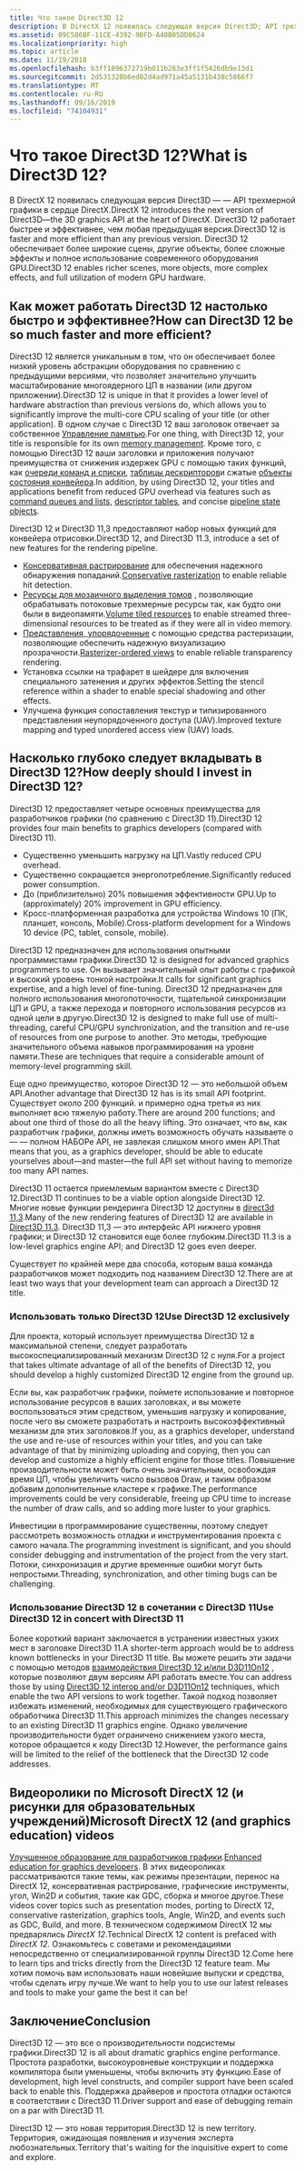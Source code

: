 ```yaml
---
title: Что такое Direct3D 12
description: В DirectX 12 появилась следующая версия Direct3D; API трехмерной графики в сердце DirectX.
ms.assetid: 09C586BF-11CE-4392-9BFD-A40B05DD0624
ms.localizationpriority: high
ms.topic: article
ms.date: 11/19/2018
ms.openlocfilehash: b3ff1896372719b011b283e3ff1f5426db9e13d1
ms.sourcegitcommit: 2d531328b6ed82d4ad971a45a5131b430c5866f7
ms.translationtype: MT
ms.contentlocale: ru-RU
ms.lasthandoff: 09/16/2019
ms.locfileid: "74104931"
---
```

# <a name="what-is-direct3d-12"></a><span data-ttu-id="3b6eb-103">Что такое Direct3D 12?</span><span class="sxs-lookup"><span data-stu-id="3b6eb-103">What is Direct3D 12?</span></span>

<span data-ttu-id="3b6eb-104">В DirectX 12 появилась следующая версия Direct3D &mdash; — API трехмерной графики в сердце DirectX.</span><span class="sxs-lookup"><span data-stu-id="3b6eb-104">DirectX 12 introduces the next version of Direct3D&mdash;the 3D graphics API at the heart of DirectX.</span></span> <span data-ttu-id="3b6eb-105">Direct3D 12 работает быстрее и эффективнее, чем любая предыдущая версия.</span><span class="sxs-lookup"><span data-stu-id="3b6eb-105">Direct3D 12 is faster and more efficient than any previous version.</span></span> <span data-ttu-id="3b6eb-106">Direct3D 12 обеспечивает более широкие сцены, другие объекты, более сложные эффекты и полное использование современного оборудования GPU.</span><span class="sxs-lookup"><span data-stu-id="3b6eb-106">Direct3D 12 enables richer scenes, more objects, more complex effects, and full utilization of modern GPU hardware.</span></span>

## <a name="how-can-direct3d-12-be-so-much-faster-and-more-efficient"></a><span data-ttu-id="3b6eb-107">Как может работать Direct3D 12 настолько быстро и эффективнее?</span><span class="sxs-lookup"><span data-stu-id="3b6eb-107">How can Direct3D 12 be so much faster and more efficient?</span></span>

<span data-ttu-id="3b6eb-108">Direct3D 12 является уникальным в том, что он обеспечивает более низкий уровень абстракции оборудования по сравнению с предыдущими версиями, что позволяет значительно улучшить масштабирование многоядерного ЦП в названии (или другом приложении).</span><span class="sxs-lookup"><span data-stu-id="3b6eb-108">Direct3D 12 is unique in that it provides a lower level of hardware abstraction than previous versions do, which allows you to significantly improve the multi-core CPU scaling of your title (or other application).</span></span> <span data-ttu-id="3b6eb-109">В одном случае с Direct3D 12 ваш заголовок отвечает за собственное [Управление памятью](memory-management.md).</span><span class="sxs-lookup"><span data-stu-id="3b6eb-109">For one thing, with Direct3D 12, your title is responsible for its own [memory management](memory-management.md).</span></span> <span data-ttu-id="3b6eb-110">Кроме того, с помощью Direct3D 12 ваши заголовки и приложения получают преимущества от снижения издержек GPU с помощью таких функций, как [очереди команд и списки](command-queues-and-command-lists.md), [таблицы дескрипторов](descriptor-tables.md)и сжатые [объекты состояния конвейера](managing-graphics-pipeline-state-in-direct3d-12.md).</span><span class="sxs-lookup"><span data-stu-id="3b6eb-110">In addition, by using Direct3D 12, your titles and applications benefit from reduced GPU overhead via features such as [command queues and lists](command-queues-and-command-lists.md), [descriptor tables](descriptor-tables.md), and concise [pipeline state objects](managing-graphics-pipeline-state-in-direct3d-12.md).</span></span>

<span data-ttu-id="3b6eb-111">Direct3D 12 и Direct3D 11,3 предоставляют набор новых функций для конвейера отрисовки.</span><span class="sxs-lookup"><span data-stu-id="3b6eb-111">Direct3D 12, and Direct3D 11.3, introduce a set of new features for the rendering pipeline.</span></span>

- <span data-ttu-id="3b6eb-112">[Консервативная растрирование](../direct3d11/conservative-rasterization.md) для обеспечения надежного обнаружения попаданий.</span><span class="sxs-lookup"><span data-stu-id="3b6eb-112">[Conservative rasterization](../direct3d11/conservative-rasterization.md) to enable reliable hit detection.</span></span>
- <span data-ttu-id="3b6eb-113">[Ресурсы для мозаичного выделения томов](../direct3d11/volume-tiled-resources.md) , позволяющие обрабатывать потоковые трехмерные ресурсы так, как будто они были в видеопамяти.</span><span class="sxs-lookup"><span data-stu-id="3b6eb-113">[Volume tiled resources](../direct3d11/volume-tiled-resources.md) to enable streamed three-dimensional resources to be treated as if they were all in video memory.</span></span>
- <span data-ttu-id="3b6eb-114">[Представления, упорядоченные](../direct3d11/volume-tiled-resources.md) с помощью средства растеризации, позволяющие обеспечить надежную визуализацию прозрачности.</span><span class="sxs-lookup"><span data-stu-id="3b6eb-114">[Rasterizer-ordered views](../direct3d11/volume-tiled-resources.md) to enable reliable transparency rendering.</span></span>
- <span data-ttu-id="3b6eb-115">Установка ссылки на трафарет в шейдере для включения специального затенения и других эффектов.</span><span class="sxs-lookup"><span data-stu-id="3b6eb-115">Setting the stencil reference within a shader to enable special shadowing and other effects.</span></span>
- <span data-ttu-id="3b6eb-116">Улучшена функция сопоставления текстур и типизированного представления неупорядоченного доступа (UAV).</span><span class="sxs-lookup"><span data-stu-id="3b6eb-116">Improved texture mapping and typed unordered access view (UAV) loads.</span></span>

## <a name="how-deeply-should-i-invest-in-direct3d-12"></a><span data-ttu-id="3b6eb-117">Насколько глубоко следует вкладывать в Direct3D 12?</span><span class="sxs-lookup"><span data-stu-id="3b6eb-117">How deeply should I invest in Direct3D 12?</span></span>

<span data-ttu-id="3b6eb-118">Direct3D 12 предоставляет четыре основных преимущества для разработчиков графики (по сравнению с Direct3D 11).</span><span class="sxs-lookup"><span data-stu-id="3b6eb-118">Direct3D 12 provides four main benefits to graphics developers (compared with Direct3D 11).</span></span>

- <span data-ttu-id="3b6eb-119">Существенно уменьшить нагрузку на ЦП.</span><span class="sxs-lookup"><span data-stu-id="3b6eb-119">Vastly reduced CPU overhead.</span></span>
- <span data-ttu-id="3b6eb-120">Существенно сокращается энергопотребление.</span><span class="sxs-lookup"><span data-stu-id="3b6eb-120">Significantly reduced power consumption.</span></span>
- <span data-ttu-id="3b6eb-121">До (приблизительно) 20% повышения эффективности GPU.</span><span class="sxs-lookup"><span data-stu-id="3b6eb-121">Up to (approximately) 20% improvement in GPU efficiency.</span></span>
- <span data-ttu-id="3b6eb-122">Кросс-платформенная разработка для устройства Windows 10 (ПК, планшет, консоль, Mobile).</span><span class="sxs-lookup"><span data-stu-id="3b6eb-122">Cross-platform development for a Windows 10 device (PC, tablet, console, mobile).</span></span>

<span data-ttu-id="3b6eb-123">Direct3D 12 предназначен для использования опытными программистами графики.</span><span class="sxs-lookup"><span data-stu-id="3b6eb-123">Direct3D 12 is designed for advanced graphics programmers to use.</span></span> <span data-ttu-id="3b6eb-124">Он вызывает значительный опыт работы с графикой и высокий уровень тонкой настройки.</span><span class="sxs-lookup"><span data-stu-id="3b6eb-124">It calls for significant graphics expertise, and a high level of fine-tuning.</span></span> <span data-ttu-id="3b6eb-125">Direct3D 12 предназначен для полного использования многопоточности, тщательной синхронизации ЦП и GPU, а также перехода и повторного использования ресурсов из одной цели в другую.</span><span class="sxs-lookup"><span data-stu-id="3b6eb-125">Direct3D 12 is designed to make full use of multi-threading, careful CPU/GPU synchronization, and the transition and re-use of resources from one purpose to another.</span></span> <span data-ttu-id="3b6eb-126">Это методы, требующие значительного объема навыков программирования на уровне памяти.</span><span class="sxs-lookup"><span data-stu-id="3b6eb-126">These are techniques that require a considerable amount of memory-level programming skill.</span></span>

<span data-ttu-id="3b6eb-127">Еще одно преимущество, которое Direct3D 12 — это небольшой объем API.</span><span class="sxs-lookup"><span data-stu-id="3b6eb-127">Another advantage that Direct3D 12 has is its small API footprint.</span></span> <span data-ttu-id="3b6eb-128">Существует около 200 функций. и примерно одна третья из них выполняет всю тяжелую работу.</span><span class="sxs-lookup"><span data-stu-id="3b6eb-128">There are around 200 functions; and about one third of those do all the heavy lifting.</span></span> <span data-ttu-id="3b6eb-129">Это означает, что вы, как разработчик графики, должны иметь возможность обучать называете о &mdash; &mdash; полном НАБОРе API, не завлекая слишком много имен API.</span><span class="sxs-lookup"><span data-stu-id="3b6eb-129">That means that you, as a graphics developer, should be able to educate yourselves about&mdash;and master&mdash;the full API set without having to memorize too many API names.</span></span>

<span data-ttu-id="3b6eb-130">Direct3D 11 остается приемлемым вариантом вместе с Direct3D 12.</span><span class="sxs-lookup"><span data-stu-id="3b6eb-130">Direct3D 11 continues to be a viable option alongside Direct3D 12.</span></span> <span data-ttu-id="3b6eb-131">Многие новые функции рендеринга Direct3D 12 доступны в [direct3d 11,3](../direct3d11/direct3d-11-3-features.md).</span><span class="sxs-lookup"><span data-stu-id="3b6eb-131">Many of the new rendering features of Direct3D 12 are available in [Direct3D 11.3](../direct3d11/direct3d-11-3-features.md).</span></span> <span data-ttu-id="3b6eb-132">Direct3D 11,3 — это интерфейс API нижнего уровня графики; и Direct3D 12 становится еще более глубоким.</span><span class="sxs-lookup"><span data-stu-id="3b6eb-132">Direct3D 11.3 is a low-level graphics engine API; and Direct3D 12 goes even deeper.</span></span>

<span data-ttu-id="3b6eb-133">Существует по крайней мере два способа, которым ваша команда разработчиков может подходить под названием Direct3D 12.</span><span class="sxs-lookup"><span data-stu-id="3b6eb-133">There are at least two ways that your development team can approach a Direct3D 12 title.</span></span>

### <a name="use-direct3d-12-exclusively"></a><span data-ttu-id="3b6eb-134">Использовать только Direct3D 12</span><span class="sxs-lookup"><span data-stu-id="3b6eb-134">Use Direct3D 12 exclusively</span></span>

<span data-ttu-id="3b6eb-135">Для проекта, который использует преимущества Direct3D 12 в максимальной степени, следует разработать высокоспециализированный механизм Direct3D 12 с нуля.</span><span class="sxs-lookup"><span data-stu-id="3b6eb-135">For a project that takes ultimate advantage of all of the benefits of Direct3D 12, you should develop a highly customized Direct3D 12 engine from the ground up.</span></span>

<span data-ttu-id="3b6eb-136">Если вы, как разработчик графики, поймете использование и повторное использование ресурсов в ваших заголовках, и вы можете воспользоваться этим средством, уменьшив нагрузку и копирование, после чего вы сможете разработать и настроить высокоэффективный механизм для этих заголовков.</span><span class="sxs-lookup"><span data-stu-id="3b6eb-136">If you, as a graphics developer, understand the use and re-use of resources within your titles, and you can take advantage of that by minimizing uploading and copying, then you can develop and customize a highly efficient engine for those titles.</span></span> <span data-ttu-id="3b6eb-137">Повышение производительности может быть очень значительным, освобождая время ЦП, чтобы увеличить число вызовов Draw, и таким образом добавим дополнительные кластере к графике.</span><span class="sxs-lookup"><span data-stu-id="3b6eb-137">The performance improvements could be very considerable, freeing up CPU time to increase the number of draw calls, and so adding more luster to your graphics.</span></span>

<span data-ttu-id="3b6eb-138">Инвестиции в программирование существенны, поэтому следует рассмотреть возможность отладки и инструментирования проекта с самого начала.</span><span class="sxs-lookup"><span data-stu-id="3b6eb-138">The programming investment is significant, and you should consider debugging and instrumentation of the project from the very start.</span></span> <span data-ttu-id="3b6eb-139">Потоки, синхронизация и другие временные ошибки могут быть непростыми.</span><span class="sxs-lookup"><span data-stu-id="3b6eb-139">Threading, synchronization, and other timing bugs can be challenging.</span></span>

### <a name="use-direct3d-12-in-concert-with-direct3d-11"></a><span data-ttu-id="3b6eb-140">Использование Direct3D 12 в сочетании с Direct3D 11</span><span class="sxs-lookup"><span data-stu-id="3b6eb-140">Use Direct3D 12 in concert with Direct3D 11</span></span>

<span data-ttu-id="3b6eb-141">Более короткий вариант заключается в устранении известных узких мест в заголовке Direct3D 11.</span><span class="sxs-lookup"><span data-stu-id="3b6eb-141">A shorter-term approach would be to address known bottlenecks in your Direct3D 11 title.</span></span> <span data-ttu-id="3b6eb-142">Вы можете решить эти задачи с помощью методов [взаимодействия Direct3D 12 и/или D3D11On12](direct3d-12-interop.md) , которые позволяют двум версиям API работать вместе.</span><span class="sxs-lookup"><span data-stu-id="3b6eb-142">You can address those by using [Direct3D 12 interop and/or D3D11On12](direct3d-12-interop.md) techniques, which enable the two API versions to work together.</span></span> <span data-ttu-id="3b6eb-143">Такой подход позволяет избежать изменений, необходимых для существующего графического обработчика Direct3D 11.</span><span class="sxs-lookup"><span data-stu-id="3b6eb-143">This approach minimizes the changes necessary to an existing Direct3D 11 graphics engine.</span></span> <span data-ttu-id="3b6eb-144">Однако увеличение производительности будет ограничено снижением узкого места, которое обращается к коду Direct3D 12.</span><span class="sxs-lookup"><span data-stu-id="3b6eb-144">However, the performance gains will be limited to the relief of the bottleneck that the Direct3D 12 code addresses.</span></span>

## <a name="microsoft-directx-12-and-graphics-education-videos"></a><span data-ttu-id="3b6eb-145">Видеоролики по Microsoft DirectX 12 (и рисунки для образовательных учреждений)</span><span class="sxs-lookup"><span data-stu-id="3b6eb-145">Microsoft DirectX 12 (and graphics education) videos</span></span>

<span data-ttu-id="3b6eb-146">[Улучшенное образование для разработчиков графики](https://www.youtube.com/channel/UCiaX2B8XiXR70jaN7NK-FpA).</span><span class="sxs-lookup"><span data-stu-id="3b6eb-146">[Enhanced education for graphics developers](https://www.youtube.com/channel/UCiaX2B8XiXR70jaN7NK-FpA).</span></span> <span data-ttu-id="3b6eb-147">В этих видеороликах рассматриваются такие темы, как режимы презентации, перенос на DirectX 12, консервативная растрирование, графические инструменты, угол, Win2D и события, такие как GDC, сборка и многое другое.</span><span class="sxs-lookup"><span data-stu-id="3b6eb-147">These videos cover topics such as presentation modes, porting to DirectX 12, conservative rasterization, graphics tools, Angle, Win2D, and events such as GDC, Build, and more.</span></span> <span data-ttu-id="3b6eb-148">В техническом содержимом DirectX 12 мы предварялись *DirectX 12*.</span><span class="sxs-lookup"><span data-stu-id="3b6eb-148">Technical DirectX 12 content is prefaced with *DirectX 12*.</span></span> <span data-ttu-id="3b6eb-149">Ознакомьтесь с советами и рекомендациями непосредственно от специализированной группы Direct3D 12.</span><span class="sxs-lookup"><span data-stu-id="3b6eb-149">Come here to learn tips and tricks directly from the Direct3D 12 feature team.</span></span> <span data-ttu-id="3b6eb-150">Мы хотим помочь вам использовать наши новейшие выпуски и средства, чтобы сделать игру лучше.</span><span class="sxs-lookup"><span data-stu-id="3b6eb-150">We want to help you to use our latest releases and tools to make your game the best it can be!</span></span>

## <a name="conclusion"></a><span data-ttu-id="3b6eb-151">Заключение</span><span class="sxs-lookup"><span data-stu-id="3b6eb-151">Conclusion</span></span>

<span data-ttu-id="3b6eb-152">Direct3D 12 — это все о производительности подсистемы графики.</span><span class="sxs-lookup"><span data-stu-id="3b6eb-152">Direct3D 12 is all about dramatic graphics engine performance.</span></span> <span data-ttu-id="3b6eb-153">Простота разработки, высокоуровневые конструкции и поддержка компилятора были уменьшены, чтобы включить эту функцию.</span><span class="sxs-lookup"><span data-stu-id="3b6eb-153">Ease of development, high level constructs, and compiler support have been scaled back to enable this.</span></span> <span data-ttu-id="3b6eb-154">Поддержка драйверов и простота отладки остаются в соответствии с Direct3D 11.</span><span class="sxs-lookup"><span data-stu-id="3b6eb-154">Driver support and ease of debugging remain on a par with Direct3D 11.</span></span>

<span data-ttu-id="3b6eb-155">Direct3D 12 — это новая территория.</span><span class="sxs-lookup"><span data-stu-id="3b6eb-155">Direct3D 12 is new territory.</span></span> <span data-ttu-id="3b6eb-156">Территория, ожидающая появления и изучения эксперта любознательных.</span><span class="sxs-lookup"><span data-stu-id="3b6eb-156">Territory that's waiting for the inquisitive expert to come and explore.</span></span>
